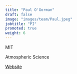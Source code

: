```yaml
---
title: "Paul O'Gorman"
draft: false
image: "images/team/Paul.jpeg"
jobtitle: "PI"
promoted: true
weight: 6
---
```



MIT

Atmospheric Science

[Website](https://pog.mit.edu/)
